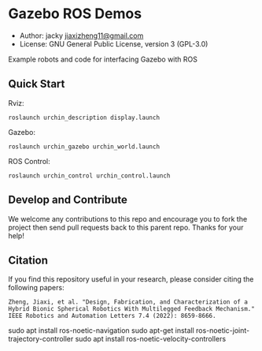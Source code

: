 # Gazebo ROS Demos

* Author: jacky <jiaxizheng11@gmail.com>
* License: GNU General Public License, version 3 (GPL-3.0)

Example robots and code for interfacing Gazebo with ROS

## Quick Start

Rviz:

    roslaunch urchin_description display.launch

Gazebo:

    roslaunch urchin_gazebo urchin_world.launch

ROS Control:

    roslaunch urchin_control urchin_control.launch


## Develop and Contribute

We welcome any contributions to this repo and encourage you to fork the project then send pull requests back to this parent repo. Thanks for your help!

## <span id="citelink">Citation</span>
If you find this repository useful in your research, please consider citing the following papers:

```
Zheng, Jiaxi, et al. "Design, Fabrication, and Characterization of a Hybrid Bionic Spherical Robotics With Multilegged Feedback Mechanism." IEEE Robotics and Automation Letters 7.4 (2022): 8659-8666.
```

sudo apt install ros-noetic-navigation
sudo apt-get install ros-noetic-joint-trajectory-controller
sudo apt install ros-noetic-velocity-controllers
